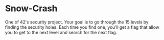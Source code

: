 # Snow-Crash
One of 42's security project. Your goal is to go through the 15 levels by finding the security holes. Each time you find one, you'll get a flag that allow you to get to the next level and search for the next flag.
